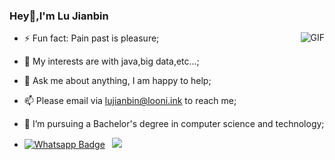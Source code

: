 ### Hey👋,I'm Lu Jianbin

<img align="right" alt="GIF" src="https://static.looni.ink/github/code.gif" />


- ⚡ Fun fact: Pain past is pleasure;
- 🌱 My interests are with java,big data,etc...;
- 💬 Ask me about anything, I am happy to help;
- 📫 Please email via lujianbin@looni.ink to reach me;
- 💼 I’m pursuing a Bachelor's degree in computer science and technology;


- [![Whatsapp Badge](https://img.shields.io/badge/-Wechat-4CA143?style=flat-square&labelColor=4CA143&logo=wechat&logoColor=white)](https://static.looni.ink/github/me.png)&ensp;
[![](https://img.shields.io/badge/-MyBlog-ff5722?style=flat-square&labelColor=ff5722&logo=blogger&logoColor=white&link=https://www.facebook.com/weltonpfelix/)](https://www.looni.ink)



